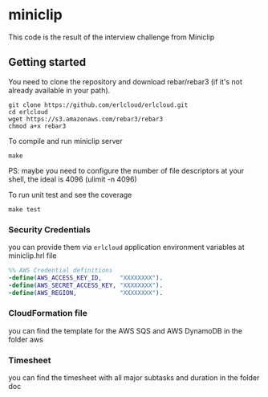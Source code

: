 # miniclip
This code is the result of the interview challenge from Miniclip

## Getting started ##
You need to clone the repository and download rebar/rebar3 (if it's not already available in your path).
```
git clone https://github.com/erlcloud/erlcloud.git
cd erlcloud
wget https://s3.amazonaws.com/rebar3/rebar3
chmod a+x rebar3
```
To compile and run miniclip server
```
make
```
PS: maybe you need to configure the number of file descriptors at your shell, the ideal is 4096 (ulimit -n 4096)

To run unit test and see the coverage
```
make test
```


### Security Credentials

you can provide them via `erlcloud` application environment variables at miniclip.hrl file
```erlang
%% AWS Credential definitions
-define(AWS_ACCESS_KEY_ID,     "XXXXXXXX").
-define(AWS_SECRET_ACCESS_KEY, "XXXXXXXX").
-define(AWS_REGION,            "XXXXXXXX").
```
### CloudFormation file

you can find the template for the AWS SQS and AWS DynamoDB in the folder aws

### Timesheet

you can find the timesheet with all major subtasks and duration in the folder doc